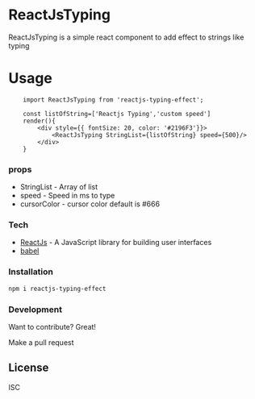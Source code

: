 # ReactJsTyping
ReactJsTyping is a simple react component to add effect to strings like typing

# Usage
        import ReactJsTyping from 'reactjs-typing-effect';
        
        const listOfString=['Reactjs Typing','custom speed']
        render(){
            <div style={{ fontSize: 20, color: '#2196F3'}}>
                <ReactJsTyping StringList={listOfString} speed={500}/>
            </div>
        }

### props
  - StringList - Array of list
  - speed - Speed in ms to type
  - cursorColor - cursor color default is #666

### Tech

* [ReactJs] - A JavaScript library for building user interfaces
* [babel]

### Installation
```sh
npm i reactjs-typing-effect
```

### Development

Want to contribute? Great!

Make a pull request

License
----

ISC

   [babel]: <https://babeljs.io/>
   [ReactJs]: <https://reactjs.org/>
